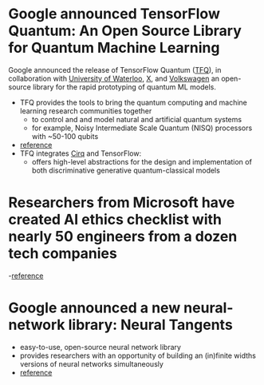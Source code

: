 # Google announced TensorFlow Quantum: An Open Source Library for Quantum Machine Learning  
Google announced the release of TensorFlow Quantum ([TFQ](https://www.tensorflow.org/quantum)), in collaboration with [University of Waterloo](https://uwaterloo.ca), [X](https://x.company), and [Volkswagen](https://www.volkswagenag.com/en/news/2018/06/volkswagen-tests-quantum-computing-in-battery-research.html#) an open-source library for the rapid prototyping of quantum ML models.
- TFQ provides the tools to bring the quantum computing and machine learning research communities together
    - to control and and model natural and artificial quantum systems
    - for example, Noisy Intermediate Scale Quantum (NISQ) processors with ~50-100 qubits
- [reference](https://ai.googleblog.com/2020/03/announcing-tensorflow-quantum-open.html)
- TFQ integrates [Cirq](https://ai.googleblog.com/2018/07/announcing-cirq-open-source-framework.html) and TensorFlow:
    - offers high-level abstractions for the design and implementation of both discriminative generative quantum-classical models
    
# Researchers from Microsoft have created AI ethics checklist with nearly 50 engineers from a dozen tech companies
-[reference](https://venturebeat.com/2020/03/10/microsoft-researchers-create-ai-ethics-checklist-with-ml-practitioners-from-a-dozen-tech-companies/)


# Google announced a new neural-network library: Neural Tangents
- easy-to-use, open-source neural network library
- provides researchers with an opportunity of building an (in)finite widths versions of neural networks simultaneously
- [reference](https://ai.googleblog.com/2020/03/fast-and-easy-infinitely-wide-networks.html?m=1) 
  